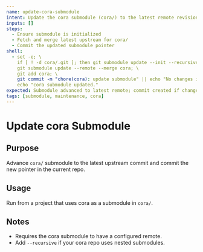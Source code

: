 ```yaml
---
name: update-cora-submodule
intent: Update the cora submodule (cora/) to the latest remote revision and commit the pointer
inputs: []
steps:
  - Ensure submodule is initialized
  - Fetch and merge latest upstream for cora/
  - Commit the updated submodule pointer
shell:
  - set -e; \
    if [ ! -d cora/.git ]; then git submodule update --init --recursive cora; fi; \
    git submodule update --remote --merge cora; \
    git add cora; \
    git commit -m "chore(cora): update submodule" || echo "No changes in submodule"; \
    echo "cora submodule updated." 
expected: Submodule advanced to latest remote; commit created if changed
tags: [submodule, maintenance, cora]
---
```


# Update cora Submodule

## Purpose
Advance `cora/` submodule to the latest upstream commit and commit the new pointer in the current repo.

## Usage
Run from a project that uses cora as a submodule in `cora/`.

## Notes
- Requires the cora submodule to have a configured remote.
- Add `--recursive` if your cora repo uses nested submodules.

